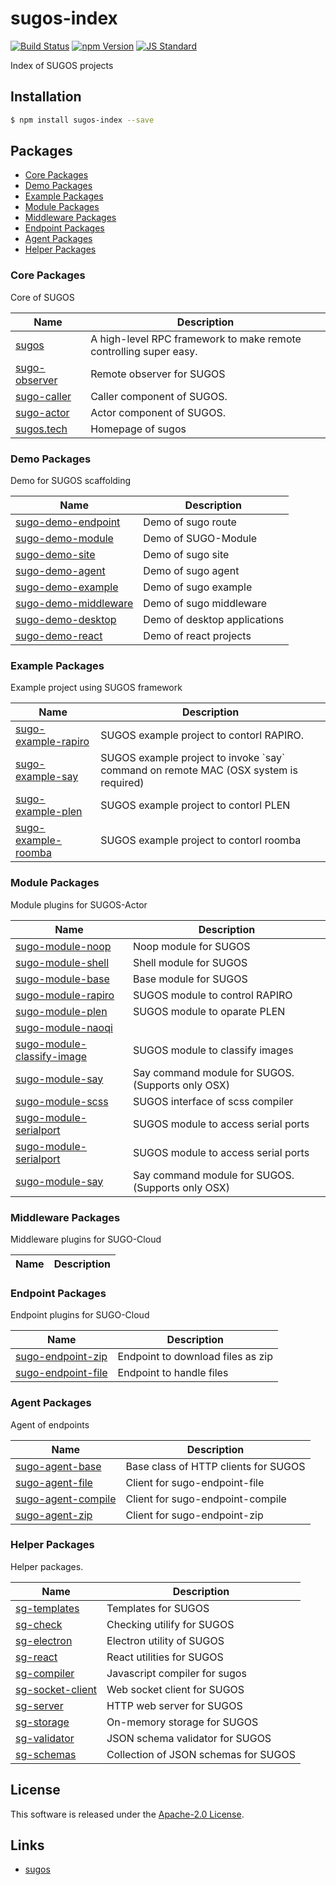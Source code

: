 sugos-index
==========

<!---
This file is generated by ape-tmpl. Do not update manually.
--->

<!-- Badge Start -->
<a name="badges"></a>

[![Build Status][bd_travis_com_shield_url]][bd_travis_com_url]
[![npm Version][bd_npm_shield_url]][bd_npm_url]
[![JS Standard][bd_standard_shield_url]][bd_standard_url]

[bd_repo_url]: https://github.com/realglobe-Inc/sugos-index
[bd_travis_url]: http://travis-ci.org/realglobe-Inc/sugos-index
[bd_travis_shield_url]: http://img.shields.io/travis/realglobe-Inc/sugos-index.svg?style=flat
[bd_travis_com_url]: http://travis-ci.com/realglobe-Inc/sugos-index
[bd_travis_com_shield_url]: https://api.travis-ci.com/realglobe-Inc/sugos-index.svg?token=aeFzCpBZebyaRijpCFmm
[bd_license_url]: https://github.com/realglobe-Inc/sugos-index/blob/master/LICENSE
[bd_codeclimate_url]: http://codeclimate.com/github/realglobe-Inc/sugos-index
[bd_codeclimate_shield_url]: http://img.shields.io/codeclimate/github/realglobe-Inc/sugos-index.svg?style=flat
[bd_codeclimate_coverage_shield_url]: http://img.shields.io/codeclimate/coverage/github/realglobe-Inc/sugos-index.svg?style=flat
[bd_gemnasium_url]: https://gemnasium.com/realglobe-Inc/sugos-index
[bd_gemnasium_shield_url]: https://gemnasium.com/realglobe-Inc/sugos-index.svg
[bd_npm_url]: http://www.npmjs.org/package/sugos-index
[bd_npm_shield_url]: http://img.shields.io/npm/v/sugos-index.svg?style=flat
[bd_standard_url]: http://standardjs.com/
[bd_standard_shield_url]: https://img.shields.io/badge/code%20style-standard-brightgreen.svg

<!-- Badge End -->


<!-- Description Start -->
<a name="description"></a>

Index of SUGOS projects

<!-- Description End -->


<!-- Overview Start -->
<a name="overview"></a>



<!-- Overview End -->


<!-- Sections Start -->
<a name="sections"></a>

<!-- Section from "doc/guides/01.Installation.md.hbs" Start -->

<a name="section-doc-guides-01-installation-md"></a>

Installation
-----

```bash
$ npm install sugos-index --save
```


<!-- Section from "doc/guides/01.Installation.md.hbs" End -->

<!-- Section from "doc/guides/02.Packages.md.hbs" Start -->

<a name="section-doc-guides-02-packages-md"></a>

Packages
---------

+ [Core Packages](#package-group-Core)
+ [Demo Packages](#package-group-Demo)
+ [Example Packages](#package-group-Example)
+ [Module Packages](#package-group-Module)
+ [Middleware Packages](#package-group-Middleware)
+ [Endpoint Packages](#package-group-Endpoint)
+ [Agent Packages](#package-group-Agent)
+ [Helper Packages](#package-group-Helper)


<a name="package-group-Core"/>

### Core Packages

Core of SUGOS

| Name | Description |
| ---- | ----------- |
| [sugos](https://github.com/realglobe-Inc/sugos) | A high-level RPC framework to make remote controlling super easy. |
| [sugo-observer](https://github.com/realglobe-Inc/sugo-observer) | Remote observer for SUGOS |
| [sugo-caller](https://github.com/realglobe-Inc/sugo-caller) | Caller component of SUGOS. |
| [sugo-actor](https://github.com/realglobe-Inc/sugo-actor) | Actor component of SUGOS. |
| [sugos.tech](https://github.com/realglobe-Inc/sugos.tech) | Homepage of sugos |
<a name="package-group-Demo"/>

### Demo Packages

Demo for SUGOS scaffolding

| Name | Description |
| ---- | ----------- |
| [sugo-demo-endpoint](https://github.com/realglobe-Inc/sugo-demo-endpoint) | Demo of sugo route |
| [sugo-demo-module](https://github.com/realglobe-Inc/sugo-demo-module) | Demo of SUGO-Module |
| [sugo-demo-site](https://github.com/realglobe-Inc/sugo-demo-site) | Demo of sugo site |
| [sugo-demo-agent](https://github.com/realglobe-Inc/sugo-demo-agent) | Demo of sugo agent |
| [sugo-demo-example](https://github.com/realglobe-Inc/sugo-demo-example) | Demo of sugo example |
| [sugo-demo-middleware](https://github.com/realglobe-Inc/sugo-demo-middleware) | Demo of sugo middleware |
| [sugo-demo-desktop](https://github.com/realglobe-Inc/sugo-demo-desktop) | Demo of desktop applications |
| [sugo-demo-react](https://github.com/realglobe-Inc/sugo-demo-react) | Demo of react projects |
<a name="package-group-Example"/>

### Example Packages

Example project using SUGOS framework

| Name | Description |
| ---- | ----------- |
| [sugo-example-rapiro](https://github.com/realglobe-Inc/sugo-example-rapiro) | SUGOS example project to contorl RAPIRO. |
| [sugo-example-say](https://github.com/realglobe-Inc/sugo-example-say) | SUGOS example project to invoke &#x60;say&#x60; command on remote MAC (OSX system is required) |
| [sugo-example-plen](https://github.com/realglobe-Inc/sugo-example-plen) | SUGOS example project to contorl PLEN |
| [sugo-example-roomba](https://github.com/realglobe-Inc/sugo-example-roomba) | SUGOS example project to contorl roomba |
<a name="package-group-Module"/>

### Module Packages

Module plugins for SUGOS-Actor

| Name | Description |
| ---- | ----------- |
| [sugo-module-noop](https://github.com/realglobe-Inc/sugo-module-noop) | Noop module for SUGOS |
| [sugo-module-shell](https://github.com/realglobe-Inc/sugo-module-shell) | Shell module for SUGOS |
| [sugo-module-base](https://github.com/realglobe-Inc/sugo-module-base) | Base module for SUGOS |
| [sugo-module-rapiro](https://github.com/realglobe-Inc/sugo-module-rapiro) | SUGOS module to control RAPIRO |
| [sugo-module-plen](https://github.com/realglobe-Inc/sugo-module-plen) | SUGOS module to oparate PLEN |
| [sugo-module-naoqi](https://github.com/realglobe-Inc/sugo-module-naoqi) |  |
| [sugo-module-classify-image](https://github.com/realglobe-Inc/sugo-module-classify-image) | SUGOS module to classify images |
| [sugo-module-say](https://github.com/realglobe-Inc/sugo-module-say) | Say command module for SUGOS. (Supports only OSX) |
| [sugo-module-scss](https://github.com/realglobe-Inc/sugo-module-scss) | SUGOS interface of scss compiler |
| [sugo-module-serialport](https://github.com/realglobe-Inc/sugo-module-serialport) | SUGOS module to access serial ports |
| [sugo-module-serialport](https://github.com/realglobe-Inc/sugo-module-serialport) | SUGOS module to access serial ports |
| [sugo-module-say](https://github.com/realglobe-Inc/sugo-module-say) | Say command module for SUGOS. (Supports only OSX) |
<a name="package-group-Middleware"/>

### Middleware Packages

Middleware plugins for SUGO-Cloud

| Name | Description |
| ---- | ----------- |
<a name="package-group-Endpoint"/>

### Endpoint Packages

Endpoint plugins for SUGO-Cloud

| Name | Description |
| ---- | ----------- |
| [sugo-endpoint-zip](https://github.com/realglobe-Inc/sugo-endpoint-zip) | Endpoint to download files as zip |
| [sugo-endpoint-file](https://github.com/realglobe-Inc/sugo-endpoint-file) | Endpoint to handle files |
<a name="package-group-Agent"/>

### Agent Packages

Agent of endpoints

| Name | Description |
| ---- | ----------- |
| [sugo-agent-base](https://github.com/realglobe-Inc/sugo-agent-base) | Base class of HTTP clients for SUGOS |
| [sugo-agent-file](https://github.com/realglobe-Inc/sugo-agent-file) | Client for sugo-endpoint-file |
| [sugo-agent-compile](https://github.com/realglobe-Inc/sugo-agent-compile) | Client for sugo-endpoint-compile |
| [sugo-agent-zip](https://github.com/realglobe-Inc/sugo-agent-zip) | Client for sugo-endpoint-zip |
<a name="package-group-Helper"/>

### Helper Packages

Helper packages.

| Name | Description |
| ---- | ----------- |
| [sg-templates](https://github.com/realglobe-Inc/sg-templates) | Templates for SUGOS |
| [sg-check](https://github.com/realglobe-Inc/sg-check) | Checking utilify for SUGOS |
| [sg-electron](https://github.com/realglobe-Inc/sg-electron) | Electron utility of SUGOS |
| [sg-react](https://github.com/realglobe-Inc/sg-react) | React utilities for SUGOS |
| [sg-compiler](https://github.com/realglobe-Inc/sg-compiler) | Javascript compiler for sugos |
| [sg-socket-client](https://github.com/realglobe-Inc/sg-socket-client) | Web socket client for SUGOS |
| [sg-server](https://github.com/realglobe-Inc/sg-server) | HTTP web server for SUGOS |
| [sg-storage](https://github.com/realglobe-Inc/sg-storage) | On-memory storage for SUGOS |
| [sg-validator](https://github.com/realglobe-Inc/sg-validator) | JSON schema validator for SUGOS |
| [sg-schemas](https://github.com/realglobe-Inc/sg-schemas) | Collection of JSON schemas for SUGOS |



<!-- Section from "doc/guides/02.Packages.md.hbs" End -->


<!-- Sections Start -->


<!-- LICENSE Start -->
<a name="license"></a>

License
-------
This software is released under the [Apache-2.0 License](https://github.com/realglobe-Inc/sugos-index/blob/master/LICENSE).

<!-- LICENSE End -->


<!-- Links Start -->
<a name="links"></a>

Links
------

+ [sugos][sugos_url]

[sugos_url]: https://github.com/realglobe-Inc/sugos

<!-- Links End -->
